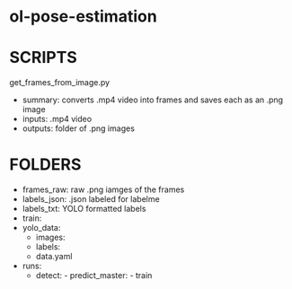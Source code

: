 # ol-pose-estimation

# SCRIPTS
get_frames_from_image.py
- summary: converts .mp4 video into frames and saves each as an .png image
- inputs: .mp4 video
- outputs: folder of .png images


# FOLDERS
- frames_raw: raw .png iamges of the frames
- labels_json: .json labeled for labelme
- labels_txt: YOLO formatted labels
- train:
- yolo_data:
    - images:
    - labels:
    - data.yaml
- runs:
    - detect:
            - predict_master:
            - train
